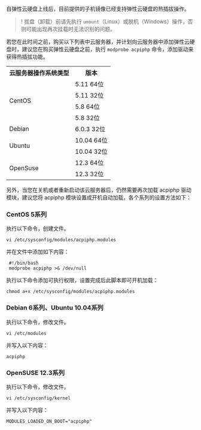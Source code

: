 自弹性云硬盘上线后，目前提供的子机镜像已经支持弹性云硬盘的热插拔操作。
>! 拔盘（卸载）前请先执行 `umount`（Linux）或脱机（Windows）操作，否则可能出现再次挂载时无法识别的问题。

若您在此时间之前，购买以下列表中云服务器，并计划向云服务器中添加弹性云硬盘时，建议您在购买弹性云硬盘之前，执行 `modprobe acpiphp` 命令，添加驱动来获得热插拔功能。
<table>
<tbody>
<tr><th>云服务器操作系统类型</th><th>版本</th>
</tr><tr><td rowspan="4">CentOS</td><td>5.11 64位</td>
</tr><tr><td>5.11 32位</td>
</tr><tr><td>5.8 64位</td>
</tr><tr><td>5.8 32位</td>
</tr><tr><td>Debian</td><td>6.0.3 32位</td>
</tr><tr><td rowspan="2">Ubuntu</td><td>10.04 64位</td>
</tr><tr><td>10.04 32位</td>
</tr><tr><td rowspan="2">OpenSuse</td><td>12.3 64位</td>
</tr><tr><td>12.3 32位</td>
</tr></tbody>
</table>

另外，当您在关机或者重新启动该云服务器后，仍然需要再次加载 acpiphp 驱动模块，建议您将 acpiphp 模块设置成开机自动加载，各个系列的设置方法如下：

### CentOS 5系列

执行以下命令，创建文件。
```
vi /etc/sysconfig/modules/acpiphp.modules
```
并在文件中添加如下内容：
```
 #!/bin/bash
 modprobe acpiphp >& /dev/null
```
执行以下命令添加可执行权限，设置完成后此脚本即可开机加载：
```
chmod a+x /etc/sysconfig/modules/acpiphp.modules
```

### Debian 6系列、Ubuntu 10.04系列

执行以下命令，修改文件。
```
vi /etc/modules
```
并写入以下内容：
```
acpiphp
```
 	  
### OpenSUSE 12.3系列

执行以下命令，修改文件。
```
vi /etc/sysconfig/kernel
```
并写入以下内容：
```
MODULES_LOADED_ON_BOOT="acpiphp"
```

	   
